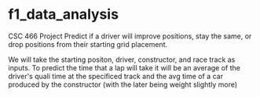# f1_data_analysis
CSC 466 Project
Predict if a driver will improve positions, stay the same, or drop positions from their starting grid placement.

We will take the starting positon, driver, constructor, and race track as inputs.
To predict the time that a lap will take it will be an average of the driver's quali time at the specificed track and the avg time of a car produced by the constructor (with the later being weight slightly more)
